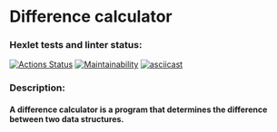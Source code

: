 # Difference calculator
### Hexlet tests and linter status:
[![Actions Status](https://github.com/philologistIsCodingHere/frontend-project-46/workflows/hexlet-check/badge.svg)](https://github.com/philologistIsCodingHere/frontend-project-46/actions)
[![Maintainability](https://api.codeclimate.com/v1/badges/dbbf77fb0de92ba4fe15/maintainability)](https://codeclimate.com/github/philologistIsCodingHere/frontend-project-46/maintainability)
[![asciicast](https://asciinema.org/a/lYcmsVImiK4VU8BW0rPbTAsa8.svg)](https://asciinema.org/a/lYcmsVImiK4VU8BW0rPbTAsa8)

### Description:
#### A difference calculator is a program that determines the difference between two data structures.
